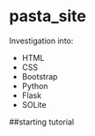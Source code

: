 # pasta_site
Investigation into:
- HTML
- CSS
- Bootstrap
- Python
- Flask
- SOLite

##starting tutorial
